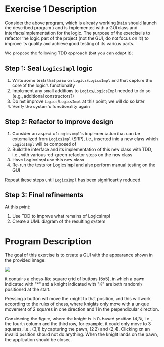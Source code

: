 # Exercise 1 Description
Consider the above [program](#program-description),
 which is already working ([`Main`](./Main.java) should launch the described program )
 and is implemented with a GUI class
 and interface/implementation for the logic.
 The purpose of the exercise is to refactor the logic part of the project
 (not the GUI, do not focus on it!) to improve its quality and achieve good testing of its various parts.

We propose the following TDD approach (but you can adapt it):

## Step 1: Seal ```LogicsImpl``` logic
1. Write some tests that pass on `Logics`/`LogicsImpl` and that capture the core of the logic's functionality
2. Implement any small additions to `Logics`/`LogicsImpl` needed to do so (e.g., additional constructors?)
3. Do not improve `Logics`/`LogicsImpl` at this point; we will do so later
4. Verify the system's functionality again

## Step 2: Refactor to improve design
1. Consider an aspect of `LogicsImpl`'s implementation that can be externalized from `LogicsImpl` (SRP), i.e.,
   inserted into a new class which `LogicsImpl` will be composed of
2. Build the interface and its implementation of this new class with TDD, i.e.,
   with various red-green-refactor steps on the new class
3. Have LogicsImpl use this new class
4. Re-run the tests for LogicsImpl and also perform manual testing on the GUI

Repeat these steps until `LogicsImpl` has been significantly reduced.

## Step 3: Final refinements
At this point:
1. Use TDD to improve what remains of LogicsImpl
2. Create a UML diagram of the resulting system

# Program Description
The goal of this exercise is to create
a GUI with the appearance shown in the provided image:

![](https://user-images.githubusercontent.com/23448811/222983821-6b32db03-87fc-4bb6-9760-2e67c2f3f588.png)

it contains a chess-like square grid of buttons (5x5),
in which a pawn indicated with "*" and a knight indicated with "K"
are both randomly positioned at the start.

Pressing a button will move the knight to that position,
and this will work according to the rules of chess,
where knights only move with a unique movement of 2 squares
in one direction and 1 in the perpendicular direction.

Considering the figure,
where the knight is in 0-based position (4,3), i.e.,
the fourth column and the third row, for example,
it could only move to 3 squares,
i.e., (3,1) by capturing the pawn, (2,2) and (2,4).
Clicking on an invalid position should not do anything.
When the knight lands on the pawn, the application should be closed.
